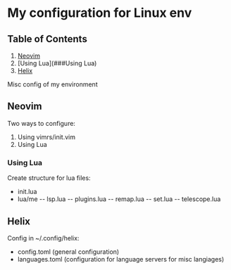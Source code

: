 # My configuration for Linux env

## Table of Contents
1. [Neovim](##Neovim)
2. [Using Lua](###Using Lua)
3. [Helix](##Helix)

Misc config of my environment

## Neovim

Two ways to configure:
1. Using vimrs/init.vim
2. Using Lua

### Using Lua
Create structure for lua files:
- init.lua
- lua/me
-- lsp.lua
-- plugins.lua
-- remap.lua
-- set.lua
-- telescope.lua



## Helix

Config in ~/.config/helix:
- config.toml (general configuration)
- languages.toml (configuration for language servers for misc langiages)
